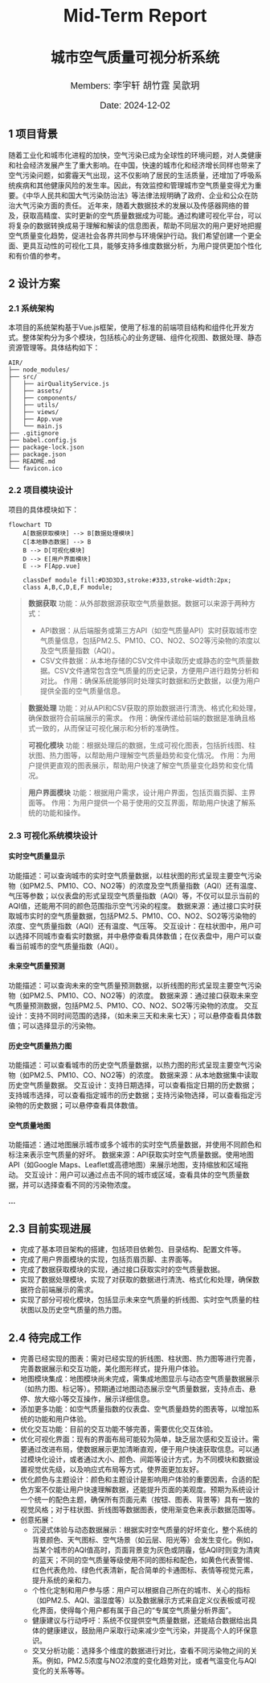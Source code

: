 <h1 style="text-align: center; font-size: 36px; font-family: 'Arial';">Mid-Term Report</h1>

<h2 style="text-align: center; font-size: 28px; font-family: 'Arial', monospace;">城市空气质量可视分析系统</h2>

<p style="text-align: center; font-size: 18px; font-family: 'Arial', sans-serif;">Members: 李宇轩  胡竹霆  吴歆玥</p>
<p style="text-align: center; font-size: 18px; font-family: 'Arial', sans-serif;">Date: 2024-12-02</p>


## 1 项目背景
随着工业化和城市化进程的加快，空气污染已成为全球性的环境问题，对人类健康和社会经济发展产生了重大影响。在中国，快速的城市化和经济增长同样也带来了空气污染问题，如雾霾天气出现，这不仅影响了居民的生活质量，还增加了呼吸系统疾病和其他健康风险的发生率。因此，有效监控和管理城市空气质量变得尤为重要。《中华人民共和国大气污染防治法》等法律法规明确了政府、企业和公众在防治大气污染方面的责任。
近年来，随着大数据技术的发展以及传感器网络的普及，获取高精度、实时更新的空气质量数据成为可能。通过构建可视化平台，可以将复杂的数据转换成易于理解和解读的信息图表，帮助不同层次的用户更好地把握空气质量变化趋势，促进社会各界共同参与环境保护行动。我们希望创建一个更全面、更具互动性的可视化工具，能够支持多维度数据分析，为用户提供更加个性化和有价值的参考。



## 2 设计方案
### 2.1 系统架构
本项目的系统架构基于Vue.js框架，使用了标准的前端项目结构和组件化开发方式。整体架构分为多个模块，包括核心的业务逻辑、组件化视图、数据处理、静态资源管理等。具体结构如下：
```
AIR/
├── node_modules/           
├── src/   
│   ├── airQualityService.js   
│   ├── assets/              
│   ├── components/            
│   ├── utils/                 
│   ├── views/                  
│   ├── App.vue                  
│   └── main.js                  
├── .gitignore                   
├── babel.config.js              
├── package-lock.json            
├── package.json                 
├── README.md                   
└── favicon.ico                 
```



### 2.2 项目模块设计

项目的具体模块如下：

```mermaid
flowchart TD
    A[数据获取模块] --> B[数据处理模块]
    C[本地静态数据] --> B
    B --> D[可视化模块]
    D --> E[用户界面模块]
    E --> F[App.vue]

    classDef module fill:#D3D3D3,stroke:#333,stroke-width:2px;
    class A,B,C,D,E,F module;
```

> **数据获取**
> 功能：从外部数据源获取空气质量数据。数据可以来源于两种方式：
>
> - API数据：从后端服务或第三方API（如空气质量API）实时获取城市空气质量信息，包括PM2.5、PM10、CO、NO2、SO2等污染物的浓度以及空气质量指数（AQI）。
> - CSV文件数据：从本地存储的CSV文件中读取历史或静态的空气质量数据。CSV文件通常包含空气质量的历史记录，方便用户进行趋势分析和对比。
> 作用：确保系统能够同时处理实时数据和历史数据，以便为用户提供全面的空气质量信息。

> **数据处理**
> 功能：对从API和CSV获取的原始数据进行清洗、格式化和处理，确保数据符合前端展示的需求。
> 作用：确保传递给前端的数据是准确且格式一致的，从而保证可视化展示和分析的准确性。

> **可视化模块**
> 功能：根据处理后的数据，生成可视化图表，包括折线图、柱状图、热力图等，以帮助用户理解空气质量趋势和变化情况。
> 作用：为用户提供更直观的图表展示，帮助用户快速了解空气质量变化趋势和变化情况。

> **用户界面模块**
> 功能：根据用户需求，设计用户界面，包括页眉页脚、主界面等。
> 作用：为用户提供一个易于使用的交互界面，帮助用户快速了解系统的功能和操作。



### 2.3 可视化系统模块设计
#### 实时空气质量显示
功能描述：可以查询城市的实时空气质量数据，以柱状图的形式呈现主要空气污染物（如PM2.5、PM10、CO、NO2等）的浓度及空气质量指数（AQI）还有温度、气压等参数；以仪表盘的形式呈现空气质量指数（AQI）等，不仅可以显示当前的AQI值，还能用不同的颜色范围指示空气污染的程度。
数据来源：通过接口实时获取城市实时的空气质量数据，包括PM2.5、PM10、CO、NO2、SO2等污染物的浓度、空气质量指数（AQI）还有温度、气压等。
交互设计：在柱状图中，用户可以选择不同城市查看实时数据，并中悬停查看具体数值；在仪表盘中，用户可以查看当前城市的空气质量指数（AQI）。

#### 未来空气质量预测
功能描述：可以查询未来的空气质量预测数据，以折线图的形式呈现主要空气污染物（如PM2.5、PM10、CO、NO2等）的浓度。
数据来源：通过接口获取未来空气质量预测数据，包括PM2.5、PM10、CO、NO2、SO2等污染物的浓度。
交互设计：支持不同时间范围的选择，（如未来三天和未来七天）；可以悬停查看具体数值；可以选择显示的污染物。

#### 历史空气质量热力图
功能描述：可以查看城市的历史空气质量数据，以热力图的形式呈现主要空气污染物（如PM2.5、PM10、CO、NO2等）的浓度。
数据来源：从本地数据集中读取历史空气质量数据。
交互设计：支持日期选择，可以查看指定日期的历史数据；支持城市选择，可以查看指定城市的历史数据；支持污染物选择，可以查看指定污染物的历史数据；可以悬停查看具体数值。

#### 空气质量地图
功能描述：通过地图展示城市或多个城市的实时空气质量数据，并使用不同颜色和标注来表示空气质量的好坏。
数据来源：API获取实时空气质量数据。使用地图API（如Google Maps、Leaflet或高德地图）来展示地图，支持缩放和区域拖动。
交互设计：用户可以通过点击不同的城市或区域，查看具体的空气质量数据，并可以选择查看不同的污染物浓度。

**...**



## 2.3 目前实现进展
- 完成了基本项目架构的搭建，包括项目依赖包、目录结构、配置文件等。
- 完成了用户界面模块的实现，包括页眉页脚、主界面等。
- 完成了数据获取模块的实现，通过接口获取实时的空气质量数据。
- 实现了数据处理模块，实现了对获取的数据进行清洗、格式化和处理，确保数据符合前端展示的需求。
- 实现了部分可视化模块，包括显示未来空气质量的折线图、实时空气质量的柱状图以及历史空气质量的热力图。



## 2.4 待完成工作
- 完善已经实现的图表：需对已经实现的折线图、柱状图、热力图等进行完善，完善数据展示和交互功能，美化图形样式，提升用户体验。
- 地图模块集成：地图模块尚未完成，需集成地图显示与动态空气质量数据展示（如热力图、标记等）。预期通过地图动态展示空气质量数据，支持点击、悬停、放大缩小等交互操作，展示详细信息。
- 添加更多功能：如空气质量指数的仪表盘、空气质量趋势的图表等，以增加系统的功能和用户体验。
- 优化交互功能：目前的交互功能不够完善，需要优化交互体验。
- 优化可视化界面：现有的界面布局可能较为简单，缺乏层次感和交互设计。需要通过改进布局，使数据展示更加清晰直观，便于用户快速获取信息。可以通过模块化设计，或者通过大小、颜色、间距等设计方式，为不同模块和数据设置视觉优先级，以及响应式布局等方式，使界面更加友好。
- 优化颜色与主题设计：颜色和主题设计是影响用户体验的重要因素，合适的配色方案不仅能让用户快速理解数据，还能提升页面的美观度。预期为系统设计一个统一的配色主题，确保所有页面元素（按钮、图表、背景等）具有一致的视觉风格；对于柱状图、折线图等数据图表，使用渐变色来表示数据范围等。
- 创意拓展：
    - 沉浸式体验与动态数据展示：根据实时空气质量的好坏变化，整个系统的背景颜色、天气图标、空气场景（如云层、阳光等）会发生变化。例如，当某个城市的AQI值高时，页面背景变为灰色或阴霾，低AQI时则变为清爽的蓝天；不同的空气质量等级使用不同的图标和配色，如黄色代表警惕、红色代表危险、绿色代表清新，配合简单的卡通图标、表情等视觉元素，提升系统的亲和力。
    - 个性化定制和用户参与感：用户可以根据自己所在的城市、关心的指标（如PM2.5、AQI、温湿度等）以及数据展示方式来自定义仪表板或可视化界面，使得每个用户都有属于自己的“专属空气质量分析界面”。
    -  健康建议与行动呼吁：系统不仅提供空气质量数据，还能结合数据给出具体的健康建议，鼓励用户采取行动来减少空气污染，并提高个人的环保意识。
    - 交叉分析功能：选择多个维度的数据进行对比，查看不同污染物之间的关系。例如，PM2.5浓度与NO2浓度的变化趋势对比，或者气温变化与AQI变化的关系等等。

